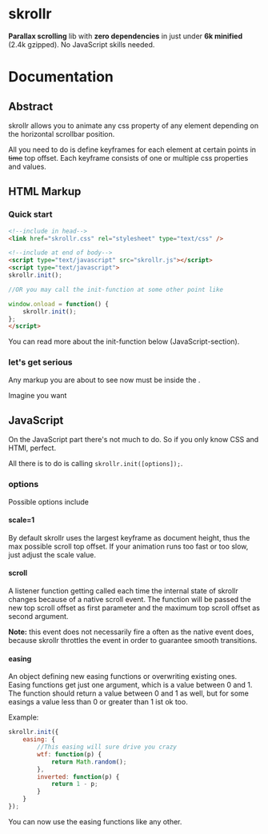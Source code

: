 skrollr
======

**Parallax scrolling** lib with **zero dependencies** in just under **6k minified** (2.4k gzipped). No JavaScript skills needed.


Documentation
======

Abstract
------

skrollr allows you to animate any css property of any element depending on the horizontal scrollbar position.

All you need to do is define keyframes for each element at certain points in ~~time~~ top offset. Each keyframe consists of one or multiple css properties and values.


HTML Markup
------

### Quick start

```html
<!--include in head-->
<link href="skrollr.css" rel="stylesheet" type="text/css" />

<!--include at end of body-->
<script type="text/javascript" src="skrollr.js"></script>
<script type="text/javascript">
skrollr.init();

//OR you may call the init-function at some other point like

window.onload = function() {
	skrollr.init();
};
</script>
```

You can read more about the init-function below (JavaScript-section).

### let's get serious

Any markup you are about to see now must be inside the <body>.

Imagine you want


JavaScript
------

On the JavaScript part there's not much to do. So if you only know CSS and HTMl, perfect.

All there is to do is calling ```skrollr.init([options]);```.

### options

Possible options include

#### scale=1

By default skrollr uses the largest keyframe as document height, thus the max possible scroll top offset. If your animation runs too fast or too slow, just adjust the scale value.

#### scroll

A listener function getting called each time the internal state of skrollr changes because of a native scroll event. The function will be passed the new top scroll offset as first parameter and the maximum top scroll offset as second argument.

**Note:** this event does not necessarily fire a often as the native event does, because skrollr throttles the event in order to guarantee smooth transitions.

#### easing

An object defining new easing functions or overwriting existing ones. Easing functions get just one argument, which is a value between 0 and 1. The function should return a value between 0 and 1 as well, but for some easings a value less than 0 or greater than 1 ist ok too.

Example:

```js
skrollr.init({
	easing: {
		//This easing will sure drive you crazy
		wtf: function(p) {
			return Math.random();
		},
		inverted: function(p) {
			return 1 - p;
		}
	}
});
```

You can now use the easing functions like any other.
